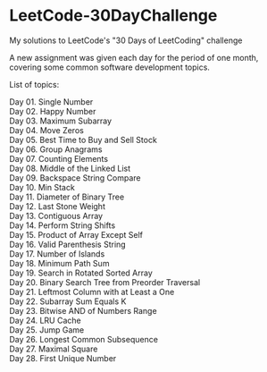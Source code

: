 # LeetCode-30DayChallenge
My solutions to LeetCode's "30 Days of LeetCoding" challenge

A new assignment was given each day for the period of one month, covering some common software development topics.

List of topics:

Day 01. Single Number<br>
Day 02. Happy Number<br>
Day 03. Maximum Subarray<br>
Day 04. Move Zeros<br>
Day 05. Best Time to Buy and Sell Stock<br> 
Day 06. Group Anagrams<br>
Day 07. Counting Elements<br>
Day 08. Middle of the Linked List<br>
Day 09. Backspace String Compare<br>
Day 10. Min Stack<br>
Day 11. Diameter of Binary Tree<br>
Day 12. Last Stone Weight<br>
Day 13. Contiguous Array<br>
Day 14. Perform String Shifts<br>
Day 15. Product of Array Except Self<br>
Day 16. Valid Parenthesis String<br>
Day 17. Number of Islands<br>
Day 18. Minimum Path Sum<br>
Day 19. Search in Rotated Sorted Array<br>
Day 20. Binary Search Tree from Preorder Traversal<br>
Day 21. Leftmost Column with at Least a One<br>
Day 22. Subarray Sum Equals K<br>
Day 23. Bitwise AND of Numbers Range<br>
Day 24. LRU Cache<br>
Day 25. Jump Game<br>
Day 26. Longest Common Subsequence<br>
Day 27. Maximal Square<br>
Day 28. First Unique Number<br>

